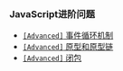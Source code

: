 ### JavaScript进阶问题
- [`[Advanced]` 事件循环机制](FrontEnd/Advanced/closure.md)
- [`[Advanced]` 原型和原型链](FrontEnd/Advanced/prototype.md)
- [`[Advanced]` 闭包](FrontEnd/Advanced/bibao.md)